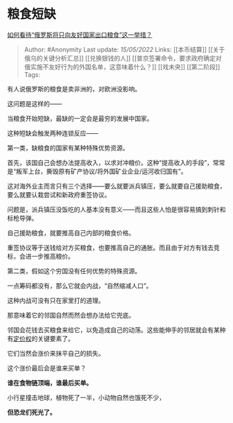 # 粮食短缺
[如何看待“俄罗斯将只向友好国家出口粮食”这一举措？](https://www.zhihu.com/question/525417450/answer/2490137891)

> Author: #Anonymity 
Last update: *15/05/2022* 
Links: [[本币结算]] [[关于俄乌的关键分析汇总]] [[兑换银钱的人]] [[普京签署命令，要求政府确定对俄实施不友好行为的外国名单，这意味着什么？]] [[戏未央]] [[第二阶段]]
Tags: 

有人说俄罗斯的粮食是卖非洲的，对欧洲没影响。

这问题是这样的——

当粮食开始短缺，最缺的一定会是最穷的发展中国家。

这种短缺会触发两种连锁反应——

第一类，缺粮食的国家有某种特殊优势资源。

首先，该国自己会想办法提高收入，以求对冲粮价。这种“提高收入的手段”，常常是“叛军上台，撕毁原有矿产协议/将外国矿业企业/运河收归国有”。

这对海外业主而言只有三个选择——要么就要派兵镇压，要么就要自己援助粮食，要么就要认栽尝试和新政府重签协议。

问题是，派兵镇压没饭吃的人基本没有意义——而且这些人怕是很容易搞到刺针和标枪导弹。

自己援助粮食，就要推高自己内部的粮食价格。

重签协议等于送钱给对方买粮食，也要推高自己的通胀。而且由于对方有钱去竞标，会进一步推高粮价。

  

第二类，假如这个穷国没有任何优势的特殊资源。

一点筹码都没有，那么它就会内战，“自然缩减人口”。

这种内战可没有只在家里打的道理。

那意味着它的邻国自然而然会想办法给它兜底。

邻国会花钱去买粮食来给它，以免造成自己的动荡。这些能伸手的邻居就会有某种有[定价权](https://www.zhihu.com/search?q=%E5%AE%9A%E4%BB%B7%E6%9D%83&search_source=Entity&hybrid_search_source=Entity&hybrid_search_extra=%7B%22sourceType%22%3A%22answer%22%2C%22sourceId%22%3A2490137891%7D)的关键要素了。

它们当然会涨价来抹平自己的损失。

这个涨价最后会是谁来买单？

**谁在食物链顶端，谁最后买单。**

  

小行星撞击地球，植物死了一半，小动物自然也饿死不少，

**但恐龙们死光了。**